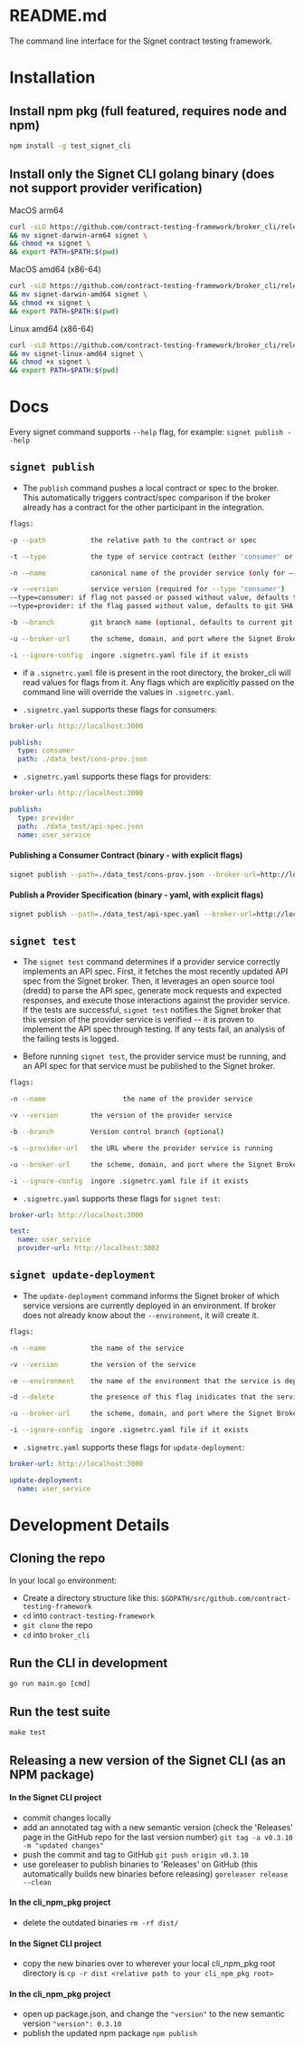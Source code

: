 # README.md

The command line interface for the Signet contract testing framework.

# Installation

## Install npm pkg (full featured, requires node and npm)

```bash
npm install -g test_signet_cli
```

## Install only the Signet CLI golang binary (does not support provider verification)

MacOS arm64
```bash
curl -sLO https://github.com/contract-testing-framework/broker_cli/releases/download/v0.3.0/signet-darwin-arm64 \
&& mv signet-darwin-arm64 signet \
&& chmod +x signet \
&& export PATH=$PATH:$(pwd)
```

MacOS amd64 (x86-64)
```bash
curl -sLO https://github.com/contract-testing-framework/broker_cli/releases/download/v0.3.0/signet-darwin-amd64 \
&& mv signet-darwin-amd64 signet \
&& chmod +x signet \
&& export PATH=$PATH:$(pwd)
```

Linux amd64 (x86-64)
```bash
curl -sLO https://github.com/contract-testing-framework/broker_cli/releases/download/v0.3.0/signet-linux-amd64 \
&& mv signet-linux-amd64 signet \
&& chmod +x signet \
&& export PATH=$PATH:$(pwd)
```

# Docs

Every signet command supports `--help` flag, for example:
`signet publish --help`

## `signet publish`

- The `publish` command pushes a local contract or spec to the broker. This automatically triggers contract/spec comparison if the broker already has a contract for the other participant in the integration.

```bash
flags:

-p --path           the relative path to the contract or spec

-t -—type           the type of service contract (either 'consumer' or 'provider')

-n -—name           canonical name of the provider service (only for —-type 'provider')

-v -—version        service version (required for --type 'consumer')
-—type=consumer: if flag not passed or passed without value, defaults to the git SHA of HEAD
-—type=provider: if the flag passed without value, defaults to git SHA

-b -—branch         git branch name (optional, defaults to current git branch)

-u --broker-url     the scheme, domain, and port where the Signet Broker is being hosted (ex. http://localhost:3000)

-i --ignore-config  ingore .signetrc.yaml file if it exists
```

- if a `.signetrc.yaml` file is present in the root directory, the broker_cli will read values for flags from it. Any flags which are explicitly passed on the command line will override the values in `.signetrc.yaml`.

- `.signetrc.yaml` supports these flags for consumers:
```yaml
broker-url: http://localhost:3000

publish:
  type: consumer
  path: ./data_test/cons-prov.json
```

- `.signetrc.yaml` supports these flags for providers:
```yaml
broker-url: http://localhost:3000

publish:
  type: provider
  path: ./data_test/api-spec.json
  name: user_service
```

#### Publishing a Consumer Contract (binary - with explicit flags)

```bash
signet publish --path=./data_test/cons-prov.json --broker-url=http://localhost:3000 --type consumer
```

#### Publish a Provider Specification (binary - yaml, with explicit flags)

```bash
signet publish --path=./data_test/api-spec.yaml --broker-url=http://localhost:3000 --type provider --provider-name example-provider
```

## `signet test`
- The `signet test` command determines if a provider service correctly implements an API spec. First, it fetches the most recently updated API spec from the Signet broker. Then, it leverages an open source tool (dredd) to parse the API spec, generate mock requests and expected responses, and execute those interactions against the provider service. If the tests are successful, `signet test` notifies the Signet broker that this version of the provider service is verified -- it is proven to implement the API spec through testing. If any tests fail, an analysis of the failing tests is logged.

- Before running `signet test`, the provider service must be running, and an API spec for that service must be published to the Signet broker.

```bash
flags:

-n --name 					the name of the provider service

-v --version        the version of the provider service

-b --branch         Version control branch (optional)

-s --provider-url   the URL where the provider service is running

-u --broker-url     the scheme, domain, and port where the Signet Broker is being hosted (ex. http://localhost:3000)

-i --ignore-config  ingore .signetrc.yaml file if it exists
```

- `.signetrc.yaml` supports these flags for `signet test`:
```yaml
broker-url: http://localhost:3000

test:
  name: user_service
  provider-url: http://localhost:3002
```

## `signet update-deployment`

- The `update-deployment` command informs the Signet broker of which service versions are currently deployed in an environment. If broker does not already know about the `--environment`, it will create it.

```bash
flags:

-n --name           the name of the service

-v --version        the version of the service

-e --environment    the name of the environment that the service is deployed to (ex. production)

-d --delete         the presence of this flag inidicates that the service is no longer deployed to the environment

-u --broker-url     the scheme, domain, and port where the Signet Broker is being hosted (ex. http://localhost:3000)

-i --ignore-config  ingore .signetrc.yaml file if it exists
```
- `.signetrc.yaml` supports these flags for `update-deployment`:
```yaml
broker-url: http://localhost:3000

update-deployment:
  name: user_service
```

# Development Details
## Cloning the repo

In your local `go` environment:

- Create a directory structure like this:
  `$GOPATH/src/github.com/contract-testing-framework`
- `cd` into `contract-testing-framework`
- `git clone` the repo
- `cd` into `broker_cli`

## Run the CLI in development
`go run main.go [cmd]`

## Run the test suite
`make test`


## Releasing a new version of the Signet CLI (as an NPM package)

#### In the Signet CLI project
- commit changes locally
- add an annotated tag with a new semantic version (check the 'Releases' page in the GitHub repo for the last version number)
    `git tag -a v0.3.10 -m "updated changes"`
- push the commit and tag to GitHub
    `git push origin v0.3.10`
- use goreleaser to publish binaries to 'Releases' on GitHub (this automatically builds new binaries before releasing)
    `goreleaser release --clean`

#### In the cli_npm_pkg project
- delete the outdated binaries
    `rm -rf dist/`

#### In the Signet CLI project
- copy the new binaries over to wherever your local cli_npm_pkg root directory is
    `cp -r dist <relative path to your cli_npm_pkg root>`

#### In the cli_npm_pkg project
- open up package.json, and change the `"version"` to the new semantic version
    `"version": 0.3.10`
- publish the updated npm package
    `npm publish`